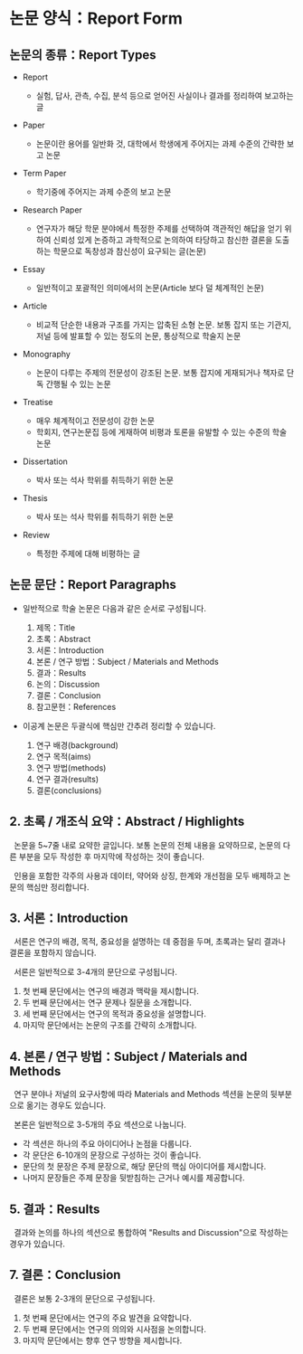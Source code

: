 # 논문 양식：Report Form

## 논문의 종류：Report Types

- Report

  - 실험, 답사, 관측, 수집, 분석 등으로 얻어진 사실이나 결과를 정리하여 보고하는 글

- Paper

  - 논문이란 용어를 일반화 것, 대학에서 학생에게 주어지는 과제 수준의 간략한 보고 논문

- Term Paper

  - 학기중에 주어지는 과제 수준의 보고 논문

- Research Paper

  - 연구자가 해당 학문 분야에서 특정한 주제를 선택하여 객관적인 해답을 얻기 위하여 신뢰성 있게 논증하고 과학적으로 논의하여 타당하고 참신한 결론을 도출하는 학문으로 독창성과 참신성이 요구되는 글(논문)

- Essay

  - 일반적이고 포괄적인 의미에서의 논문(Article 보다 덜 체계적인 논문)

- Article

  - 비교적 단순한 내용과 구조를 가지는 압축된 소형 논문. 보통 잡지 또는 기관지, 저널 등에 발표할 수 있는 정도의 논문, 통상적으로 학술지 논문

- Monography

  - 논문이 다루는 주제의 전문성이 강조된 논문. 보통 잡지에 게재되거나 책자로 단독 간행될 수 있는 논문

- Treatise

  - 매우 체계적이고 전문성이 강한 논문
  - 학회지, 연구논문집 등에 게재하여 비평과 토론을 유발할 수 있는 수준의 학술 논문

- Dissertation

  - 박사 또는 석사 학위를 취득하기 위한 논문

- Thesis

  - 박사 또는 석사 학위를 취득하기 위한 논문

- Review

  - 특정한 주제에 대해 비평하는 글

## 논문 문단：Report Paragraphs

- 일반적으로 학술 논문은 다음과 같은 순서로 구성됩니다.

  1. 제목：Title
  2. 초록：Abstract
  3. 서론：Introduction
  4. 본론 / 연구 방법：Subject / Materials and Methods
  5. 결과：Results
  6. 논의：Discussion
  7. 결론：Conclusion
  8. 참고문헌：References

- 이공계 논문은 두괄식에 핵심만 간추려 정리할 수 있습니다.

  1. 연구 배경(background)
  2. 연구 목적(aims)
  3. 연구 방법(methods)
  4. 연구 결과(results)
  5. 결론(conclusions)

## 2. 초록 / 개조식 요약：Abstract / Highlights

&nbsp; 논문을 5~7줄 내로 요약한 글입니다. 보통 논문의 전체 내용을 요약하므로, 논문의 다른 부분을 모두 작성한 후 마지막에 작성하는 것이 좋습니다.

&nbsp; 인용을 포함한 각주의 사용과 데이터, 약어와 상징, 한계와 개선점을 모두 배제하고 논문의 핵심만 정리합니다.

## 3. 서론：Introduction

&nbsp; 서론은 연구의 배경, 목적, 중요성을 설명하는 데 중점을 두며, 초록과는 달리 결과나 결론을 포함하지 않습니다.

&nbsp; 서론은 일반적으로 3-4개의 문단으로 구성됩니다.

1. 첫 번째 문단에서는 연구의 배경과 맥락을 제시합니다.
2. 두 번째 문단에서는 연구 문제나 질문을 소개합니다.
3. 세 번째 문단에서는 연구의 목적과 중요성을 설명합니다.
4. 마지막 문단에서는 논문의 구조를 간략히 소개합니다.

## 4. 본론 / 연구 방법：Subject / Materials and Methods

&nbsp; 연구 분야나 저널의 요구사항에 따라 Materials and Methods 섹션을 논문의 뒷부분으로 옮기는 경우도 있습니다.

&nbsp; 본론은 일반적으로 3-5개의 주요 섹션으로 나눕니다.

- 각 섹션은 하나의 주요 아이디어나 논점을 다룹니다.
- 각 문단은 6-10개의 문장으로 구성하는 것이 좋습니다.
- 문단의 첫 문장은 주제 문장으로, 해당 문단의 핵심 아이디어를 제시합니다.
- 나머지 문장들은 주제 문장을 뒷받침하는 근거나 예시를 제공합니다.

## 5. 결과：Results

&nbsp; 결과와 논의를 하나의 섹션으로 통합하여 "Results and Discussion"으로 작성하는 경우가 있습니다.

## 7. 결론：Conclusion

&nbsp; 결론은 보통 2-3개의 문단으로 구성됩니다.

1. 첫 번째 문단에서는 연구의 주요 발견을 요약합니다.
2. 두 번째 문단에서는 연구의 의의와 시사점을 논의합니다.
3. 마지막 문단에서는 향후 연구 방향을 제시합니다.
